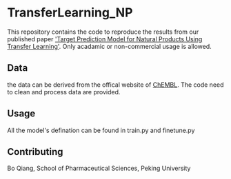 # TransferLearning_NP

This repository contains the code to reproduce the results from our published paper ['Target Prediction Model for Natural Products Using Transfer Learning'](https://www.mdpi.com/1422-0067/22/9/4632). Only acadamic or non-commercial usage is allowed.

## Data

the data can be derived from the offical website of [ChEMBL](https://www.ebi.ac.uk/chembl/). The code need to clean and process data are provided.

## Usage

All the model's defination can be found in train.py and finetune.py

## Contributing
Bo Qiang, School of Pharmaceutical Sciences, Peking University


